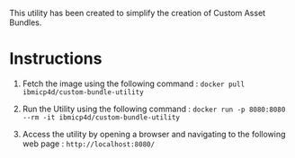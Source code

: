 
This utility has been created to simplify the creation of Custom Asset Bundles.

# Instructions
1. Fetch the image using the following command :
 `docker pull ibmicp4d/custom-bundle-utility`

2. Run the Utility using the following command :
`docker run -p 8080:8080 --rm -it ibmicp4d/custom-bundle-utility`

3. Access the utility by opening a browser and navigating to the following web page :
`http://localhost:8080/`
